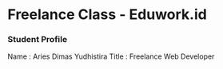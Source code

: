 # Freelance Class - Eduwork.id

### Student Profile 

Name : Aries Dimas Yudhistira 
Title : Freelance Web Developer 
